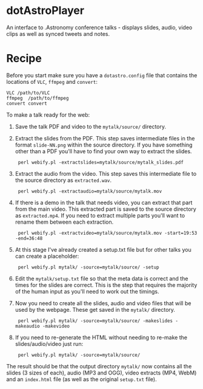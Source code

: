 dotAstroPlayer
==============

An interface to .Astronomy conference talks - displays slides, audio, video clips as well as synced tweets and notes.

Recipe
======

Before you start make sure you have a `dotastro.config` file that contains the locations of `VLC`, `ffmpeg` and `convert`:

````
VLC	/path/to/VLC
ffmpeg	/path/to/ffmpeg
convert	convert
````

To make a talk ready for the web:

1. Save the talk PDF and video to the `mytalk/source/` directory.
1. Extract the slides from the PDF. This step saves intermediate files in the format `slide-NN.png` within the source directory. If you have something other than a PDF you'll have to find your own way to extract the slides.
    
        perl webify.pl -extractslides=mytalk/source/mytalk_slides.pdf
1. Extract the audio from the video. This step saves this intermediate file to the source directory as `extracted.wav`.
    
        perl webify.pl -extractaudio=mytalk/source/mytalk.mov
1. If there is a demo in the talk that needs video, you can extract that part from the main video. This extracted part is saved to the source directory as `extracted.mp4`. If you need to extract multiple parts you'll want to rename them between each extraction.
    
        perl webify.pl -extractvideo=mytalk/source/mytalk.mov -start=19:53 -end=36:48
1. At this stage I've already created a setup.txt file but for other talks you can create a placeholder:
    
        perl webify.pl mytalk/ -source=mytalk/source/ -setup
1. Edit the `mytalk/setup.txt` file so that the meta data is correct and the times for the slides are correct. This is the step that requires the majority of the human input as you'll need to work out the timings.
1. Now you need to create all the slides, audio and video files that will be used by the webpage. These get saved in the `mytalk/` directory.
    
        perl webify.pl mytalk/ -source=mytalk/source/ -makeslides -makeaudio -makevideo
1. If you need to re-generate the HTML without needing to re-make the slides/audio/video just run:
    
        perl webify.pl mytalk/ -source=mytalk/source/

The result should be that the output directory `mytalk/` now contains all the slides (3 sizes of each), audio (MP3 and OGG), video extracts (MP4, WebM) and an `index.html` file (as well as the original `setup.txt` file).
